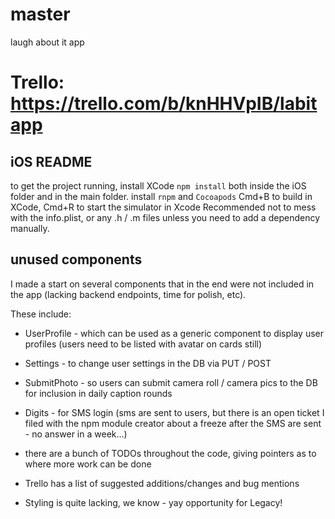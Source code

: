 # master
laugh about it app

# Trello: https://trello.com/b/knHHVpIB/labitapp

## iOS README 
to get the project running, install XCode
`npm install` both inside the iOS folder and in the main folder.
install `rnpm` and `Cocoapods`
Cmd+B to build in XCode, Cmd+R to start the simulator in Xcode
Recommended not to mess with the info.plist, or any .h / .m files unless you need to add a dependency manually.
 
## unused components
I made a start on several components that in the end were not included in the app (lacking backend endpoints, time for polish, etc).

These include:
- UserProfile - which can be used as a generic component to display user profiles 
(users need to be listed with avatar on cards still)

- Settings - to change user settings in the DB via PUT / POST

- SubmitPhoto - so users can submit camera roll / camera pics to the DB for inclusion in daily caption rounds

- Digits - for SMS login 
(sms are sent to users, but there is an open ticket I filed with the npm module creator about a freeze after the SMS are sent - no answer in a week...)

- there are a bunch of TODOs throughout the code, giving pointers as to where more work can be done
- Trello has a list of suggested additions/changes and bug mentions

- Styling is quite lacking, we know - yay opportunity for Legacy!
